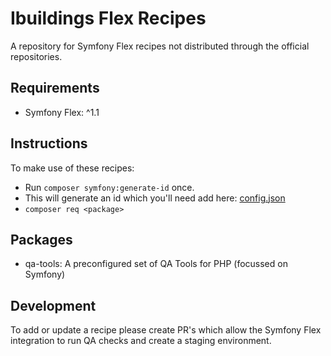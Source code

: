 # Ibuildings Flex Recipes

A repository for Symfony Flex recipes not distributed through the official repositories.

## Requirements
* Symfony Flex: ^1.1

## Instructions

To make use of these recipes:

* Run `composer symfony:generate-id` once. 
* This will generate an id which you'll need add here: [config.json](config.json)
* `composer req <package>`

## Packages

* qa-tools: A preconfigured set of QA Tools for PHP (focussed on Symfony) 

## Development
To add or update a recipe please create PR's which allow the Symfony Flex integration to run QA checks and create a 
staging environment. 
